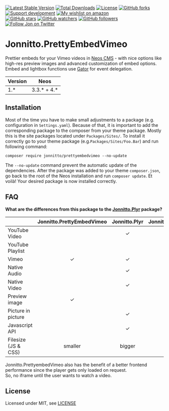 [![Latest Stable Version](https://poser.pugx.org/jonnitto/prettyembedvimeo/v/stable)](https://packagist.org/packages/jonnitto/prettyembedvimeo)
[![Total Downloads](https://poser.pugx.org/jonnitto/prettyembedvimeo/downloads)](https://packagist.org/packages/jonnitto/prettyembedvimeo)
[![License](https://poser.pugx.org/jonnitto/prettyembedvimeo/license)](https://packagist.org/packages/jonnitto/prettyembedvimeo)
[![GitHub forks](https://img.shields.io/github/forks/jonnitto/Jonnitto.PrettyEmbedVimeo.svg?style=social&label=Fork)](https://github.com/jonnitto/Jonnitto.PrettyEmbedVimeo/fork)
[![Support development](https://img.shields.io/badge/Donate-PayPal-yellow.svg)](https://www.paypal.me/Jonnitto/20eur)
[![My wishlist on amazon](https://img.shields.io/badge/Wishlist-Amazon-yellow.svg)](https://www.amazon.de/hz/wishlist/ls/2WPGORAVYF39B?&sort=default)  
[![GitHub stars](https://img.shields.io/github/stars/jonnitto/Jonnitto.PrettyEmbedVimeo.svg?style=social&label=Stars)](https://github.com/jonnitto/Jonnitto.PrettyEmbedVimeo/stargazers)
[![GitHub watchers](https://img.shields.io/github/watchers/jonnitto/Jonnitto.PrettyEmbedVimeo.svg?style=social&label=Watch)](https://github.com/jonnitto/Jonnitto.PrettyEmbedVimeo/subscription)
[![GitHub followers](https://img.shields.io/github/followers/jonnitto.svg?style=social&label=Follow)](https://github.com/jonnitto/followers)
[![Follow Jon on Twitter](https://img.shields.io/twitter/follow/jonnitto.svg?style=social&label=Follow)](https://twitter.com/jonnitto)

# Jonnitto.PrettyEmbedVimeo

Prettier embeds for your Vimeo videos in [Neos CMS](https://www.neos.io) - with nice options like high-res preview images and advanced customization of embed options. Embed and lightbox functions use [Gator](https://github.com/ccampbell/gator) for event delegation.

| Version | Neos          |
| ------- | ------------- |
| 1.\*    | 3.3.\* + 4.\* |

## Installation

Most of the time you have to make small adjustments to a package (e.g. configuration in `Settings.yaml`). Because of that, it is important to add the corresponding package to the composer from your theme package. Mostly this is the site packages located under `Packages/Sites/`. To install it correctly go to your theme package (e.g.`Packages/Sites/Foo.Bar`) and run following command:

```
composer require jonnitto/prettyembedvimeo --no-update
```

The `--no-update` command prevent the automatic update of the dependencies. After the package was added to your theme `composer.json`, go back to the root of the Neos installation and run `composer update`. Et voilà! Your desired package is now installed correctly.

## FAQ

**What are the differences from this package to the [Jonnitto.Plyr](https://github.com/jonnitto/Jonnitto.Plyr) package?**

|                     | Jonnitto.PrettyEmbedVimeo | Jonnitto.Plyr | Jonnitto.PrettyEmbedYoutube |
| ------------------- | :-----------------------: | :-----------: | :-------------------------: |
| YouTube Video       |                           |       ✓       |              ✓              |
| YouTube Playlist    |                           |               |              ✓              |
| Vimeo               |             ✓             |       ✓       |                             |
| Native Audio        |                           |       ✓       |                             |
| Native Video        |                           |       ✓       |                             |
| Preview image       |             ✓             |               |              ✓              |
| Picture in picture  |                           |       ✓       |                             |
| Javascript API      |                           |       ✓       |                             |
| Filesize (JS & CSS) |          smaller          |    bigger     |           smaller           |

Jonnitto.PrettyembedVimeo also has the benefit of a better frontend  
performance since the player gets only loaded on request.  
So, no iframe until the user wants to watch a video.

## License

Licensed under MIT, see [LICENSE](LICENSE)

